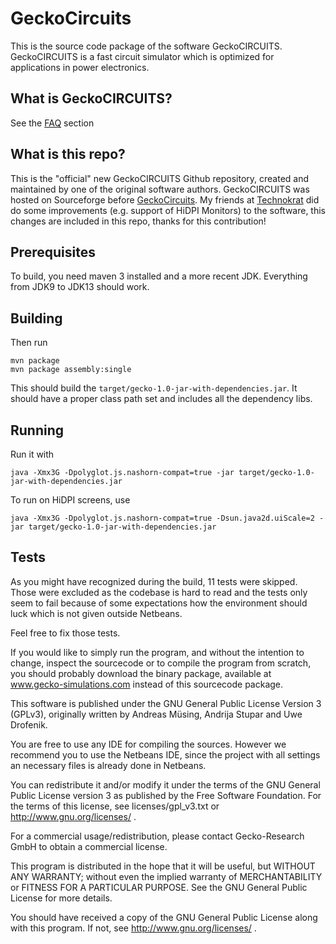 # GeckoCircuits

This is the source code package of the software GeckoCIRCUITS. GeckoCIRCUITS is a fast circuit simulator which is optimized for applications in power electronics.


## What is GeckoCIRCUITS?
See the [FAQ](FAQ.md) section

## What is this repo?

This is the "official" new GeckoCIRCUITS Github repository, created and maintained by one of the original software authors.
GeckoCIRCUITS was hosted on Sourceforge before [GeckoCircuits](https://sourceforge.net/projects/geckocircuits/).
My friends at [Technokrat](https://github.com/technokrat/gecko) did do some improvements (e.g. support of HiDPI Monitors) to the software, this changes are included in this repo, thanks for this contribution!

## Prerequisites

To build, you need maven 3 installed and a more recent JDK. Everything from JDK9 to JDK13 should work.

## Building

Then run

```
mvn package
mvn package assembly:single
```

This should build the `target/gecko-1.0-jar-with-dependencies.jar`.
It should have a proper class path set and includes all the dependency libs.

## Running

Run it with

```java -Xmx3G -Dpolyglot.js.nashorn-compat=true -jar target/gecko-1.0-jar-with-dependencies.jar```

To run on HiDPI screens, use

```java -Xmx3G -Dpolyglot.js.nashorn-compat=true -Dsun.java2d.uiScale=2 -jar target/gecko-1.0-jar-with-dependencies.jar```

## Tests

As you might have recognized during the build, 11 tests were skipped. Those were excluded as the codebase is hard to read and the tests only seem to fail because of some expectations how the environment should luck which is not given outside Netbeans.

Feel free to fix those tests.

If you would like to simply run the program, and without the intention to change, inspect
the sourcecode or to compile the program from scratch, you should probably download
the binary package, available at www.gecko-simulations.com instead of this sourcecode
package.

This software is published under the GNU General Public License Version 3 (GPLv3), originally written by Andreas Müsing, Andrija Stupar and Uwe Drofenik.

You are free to use any IDE for compiling the sources. However we recommend you to use the Netbeans IDE, since the project with all settings an necessary files is already done in Netbeans.


You can redistribute it and/or modify it under the terms of the GNU General Public License version 3 as published by the Free Software Foundation. For the terms of this license, see licenses/gpl_v3.txt or http://www.gnu.org/licenses/ .

For a commercial usage/redistribution, please contact Gecko-Research GmbH to obtain a commercial license.

This program is distributed in the hope that it will be useful, but WITHOUT ANY WARRANTY; without even the implied warranty of MERCHANTABILITY or FITNESS FOR A PARTICULAR PURPOSE. See the GNU General Public License for more details.

You should have received a copy of the GNU General Public License along with this program. If not, see http://www.gnu.org/licenses/ .
